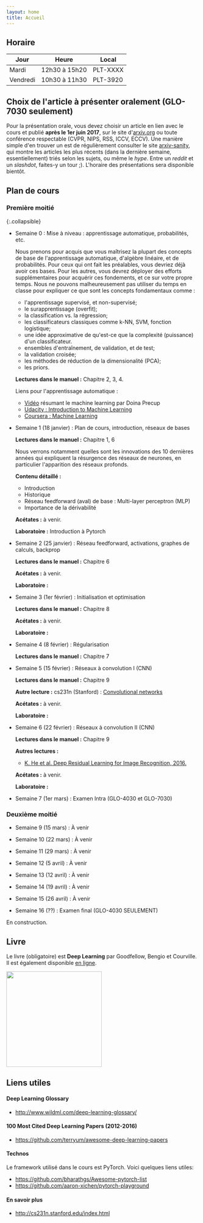 ```yaml
---
layout: home
title: Accueil
---
```


## Horaire

| Jour     | Heure               | Local    |
|----------|---------------------|----------|
| Mardi    | 12h30 à 15h20       | PLT-XXXX |
| Vendredi | 10h30 à 11h30       | PLT-3920 |


## Choix de l'article à présenter oralement (GLO-7030 seulement)

Pour la présentation orale, vous devez choisir un article en lien avec le cours et publié **après le 1er juin 2017**, sur le site d'[arxiv.org](https://arxiv.org) ou toute conférence respectable (CVPR, NIPS, RSS, ICCV, ECCV). Une manière simple d'en trouver un est de régulièrement consulter le site [arxiv-sanity](http://www.arxiv-sanity.com/), qui montre les articles les plus récents (dans la dernière semaine, essentiellement) triés selon les sujets, ou même le *hype*. Entre un *reddit* et un *slashdot*, faites-y un tour ;). L'horaire des présentations sera disponible bientôt.

## Plan de cours

### Première moitié

{:.collapsible}
- Semaine 0 : Mise à niveau : apprentissage automatique, probabilités, etc.

   Nous prenons pour acquis que vous maîtrisez la plupart des concepts de base de l'apprentissage automatique, d'algèbre linéaire, et de probabilités. Pour ceux qui ont fait les préalables, vous devriez déjà avoir ces bases. Pour les autres, vous devrez déployer des efforts supplémentaires pour acquérir ces fondements, et ce sur votre propre temps. Nous ne pouvons malheureusement pas utiliser du temps en classe pour expliquer ce que sont les concepts fondamentaux comme :
   - l'apprentissage supervisé, et non-supervisé;
   - le surapprentissage (overfit);
   - la classification vs. la régression;
   - les classificateurs classiques comme k-NN, SVM, fonction logistique;
   - une idée approximative de qu'est-ce que la complexité (puissance) d'un classificateur.
   - ensembles d'entraînement, de validation, et de test;
   - la validation croisée;
   - les méthodes de réduction de la dimensionalité (PCA);
   - les priors.  
   
   **Lectures dans le manuel :** Chapitre 2, 3, 4.
   
   Liens pour l'apprentissage automatique :
   - [Vidéo](http://videolectures.net/deeplearning2016_precup_machine_learning/) résumant le machine learning par Doina Precup
   - [Udacity : Introduction to Machine Learning](https://www.udacity.com/course/intro-to-machine-learning--ud120)
   - [Coursera : Machine Learning](https://www.class-central.com/mooc/835/coursera-machine-learning)
   
- Semaine 1 (18 janvier) : Plan de cours, introduction, réseaux de bases

  **Lectures dans le manuel :** Chapitre 1, 6
  
  Nous verrons notamment quelles sont les innovations des 10 dernières années qui expliquent la résurgence des réseaux de neurones, en particulier l'apparition des réseaux profonds. 
  
  **Contenu détaillé :**
  - Introduction
  - Historique
  - Réseau feedforward (aval) de base : Multi-layer perceptron (MLP)
  - Importance de la dérivabilité
  
  **Acétates :** à venir.
  
  **Laboratoire :** Introduction à Pytorch
  
- Semaine 2 (25 janvier) : Réseau feedforward, activations, graphes de calculs, backprop
  
  **Lectures dans le manuel :** Chapitre 6

  **Acétates :** à venir.
  
  **Laboratoire :** 
 
- Semaine 3 (1er février) : Initialisation et optimisation 
  
  **Lectures dans le manuel :** Chapitre 8

  **Acétates :** à venir.
  
  **Laboratoire :** 

- Semaine 4 (8 février) : Régularisation
  
  **Lectures dans le manuel :** Chapitre 7

- Semaine 5 (15 février) : Réseaux à convolution I (CNN) 
  
  **Lectures dans le manuel :** Chapitre 9
  
  **Autre lecture :** cs231n (Stanford) : [Convolutional networks](http://cs231n.github.io/convolutional-networks/)
     
  **Acétates :** à venir.
  
  **Laboratoire :** 

- Semaine 6 (22 février) : Réseaux à convolution II (CNN) 
  
  **Lectures dans le manuel :** Chapitre 9
  
  **Autres lectures :**
  - [K. He et al. Deep Residual Learning for Image Recognition, 2016.](https://arxiv.org/pdf/1512.03385.pdf)
  
  **Acétates :** à venir.
  
  **Laboratoire :** 

- Semaine 7 (1er mars) : Examen Intra (GLO-4030 et GLO-7030) 

### Deuxième moitié

- Semaine 9 (15 mars) : À venir 

- Semaine 10 (22 mars) : À venir 

- Semaine 11 (29 mars) : À venir 

- Semaine 12 (5 avril) : À venir 

- Semaine 13 (12 avril) : À venir 

- Semaine 14 (19 avril) : À venir 

- Semaine 15 (26 avril) : À venir 

- Semaine 16 (??) : Examen final (GLO-4030 SEULEMENT) 


En construction.

## Livre
Le livre (obligatoire) est **Deep Learning** par Goodfellow, Bengio et Courville.
Il est également disponible [en ligne](http://www.deeplearningbook.org).

<img src="https://mitpress.mit.edu/sites/default/files/9780262035613_0.jpg" width="250px">

## Liens utiles

#### Deep Learning Glossary

- <http://www.wildml.com/deep-learning-glossary/>

#### 100 Most Cited Deep Learning Papers (2012-2016)
- <https://github.com/terryum/awesome-deep-learning-papers>

#### Technos
Le framework utilisé dans le cours est PyTorch. Voici quelques liens utiles:

- <https://github.com/bharathgs/Awesome-pytorch-list>
- <https://github.com/aaron-xichen/pytorch-playground>

#### En savoir plus
- <http://cs231n.stanford.edu/index.html>

